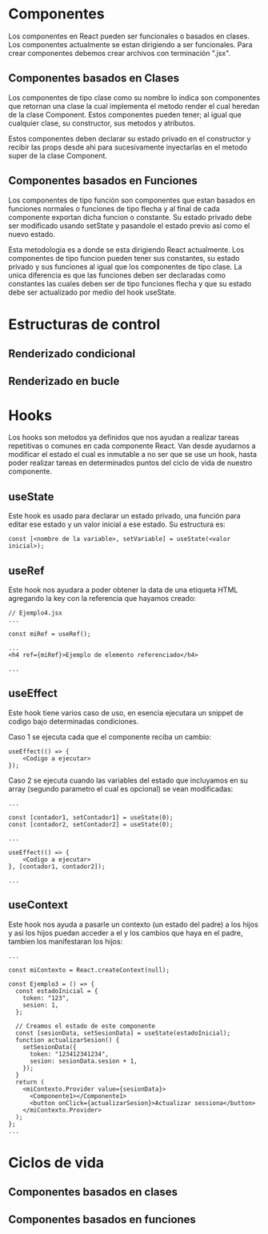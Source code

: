 # Componentes
Los componentes en React pueden ser funcionales o basados en clases. Los componentes actualmente se estan dirigiendo a ser funcionales.
Para crear componentes debemos crear archivos con terminación ".jsx".

## Componentes basados en Clases
Los componentes de tipo clase como su nombre lo indica son componentes que retornan una clase la cual implementa el metodo render el cual heredan de la clase Component. Estos componentes pueden tener; al igual que cualquier clase, su constructor, sus metodos y atributos.

Estos componentes deben declarar su estado privado en el constructor y recibir las props desde ahi para sucesivamente inyectarlas en el metodo super de la clase Component.

## Componentes basados en Funciones
Los componentes de tipo función son componentes que estan basados en funciones normales o funciones de tipo flecha y al final de cada componente exportan dicha funcion o constante. Su estado privado debe ser modificado usando setState y pasandole el estado previo asi como el nuevo estado.

Esta metodologia es a donde se esta dirigiendo React actualmente. Los componentes de tipo funcion pueden tener sus constantes, su estado privado y sus funciones al igual que los componentes de tipo clase. La unica diferencia es que las funciones deben ser declaradas como constantes las cuales deben ser de tipo funciones flecha y que su estado debe ser actualizado por medio del hook useState.

# Estructuras de control
## Renderizado condicional
## Renderizado en bucle

# Hooks
Los hooks son metodos ya definidos que nos ayudan a realizar tareas repetitivas o comunes en cada componente React. Van desde ayudarnos a modificar el estado el cual es inmutable a no ser que se use un hook,  hasta poder realizar tareas en determinados puntos del ciclo de vida de nuestro componente.

## useState
Este hook es usado para declarar un estado privado, una función para editar ese estado y un valor inicial a ese estado. Su estructura es:
```
const [<nombre de la variable>, setVariable] = useState(<valor inicial>);
```

## useRef
Este hook nos ayudara a poder obtener la data de una etiqueta HTML agregando la key con la referencia que hayamos creado:
```
// Ejemplo4.jsx
...

const miRef = useRef();

...
<h4 ref={miRef}>Ejemplo de elemento referenciado</h4>

...
```

## useEffect
Este hook tiene varios caso de uso, en esencia ejecutara un snippet de codigo bajo determinadas condiciones.

Caso 1 se ejecuta cada que el componente reciba un cambio:
```
useEffect(() => {
    <Codigo a ejecutar>
});
```

Caso 2 se ejecuta cuando las variables del estado que incluyamos en su array (segundo parametro el cual es opcional) se vean modificadas:
```
...

const [contador1, setContador1] = useState(0);
const [contador2, setContador2] = useState(0);

...

useEffect(() => {
    <Codigo a ejecutar>
}, [contador1, contador2]);

...
```

## useContext
Este hook nos ayuda a pasarle un contexto (un estado del padre) a los hijos y asi los hijos puedan acceder a el y los cambios que haya en el padre, tambien los manifestaran los hijos:
```
...

const miContexto = React.createContext(null);

const Ejemplo3 = () => {
  const estadoInicial = {
    token: "123",
    sesion: 1,
  };

  // Creamos el estado de este componente
  const [sesionData, setSesionData] = useState(estadoInicial);
  function actualizarSesion() {
    setSesionData({
      token: "123412341234",
      sesion: sesionData.sesion + 1,
    });
  }
  return (
    <miContexto.Provider value={sesionData}>
      <Componente1></Componente1>
      <button onClick={actualizarSesion}>Actualizar sessiona</button>
    </miContexto.Provider>
  );
};
...
```

# Ciclos de vida
## Componentes basados en clases
## Componentes basados en funciones


